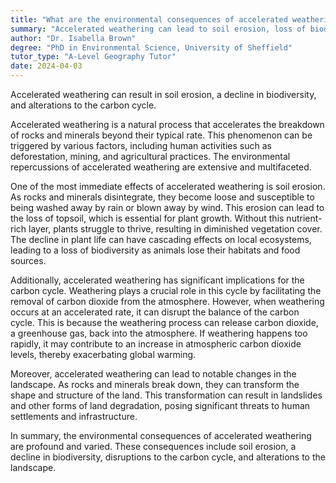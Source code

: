 ```yaml
---
title: "What are the environmental consequences of accelerated weathering?"
summary: "Accelerated weathering can lead to soil erosion, loss of biodiversity, and changes in the carbon cycle."
author: "Dr. Isabella Brown"
degree: "PhD in Environmental Science, University of Sheffield"
tutor_type: "A-Level Geography Tutor"
date: 2024-04-03
---
```


Accelerated weathering can result in soil erosion, a decline in biodiversity, and alterations to the carbon cycle.

Accelerated weathering is a natural process that accelerates the breakdown of rocks and minerals beyond their typical rate. This phenomenon can be triggered by various factors, including human activities such as deforestation, mining, and agricultural practices. The environmental repercussions of accelerated weathering are extensive and multifaceted.

One of the most immediate effects of accelerated weathering is soil erosion. As rocks and minerals disintegrate, they become loose and susceptible to being washed away by rain or blown away by wind. This erosion can lead to the loss of topsoil, which is essential for plant growth. Without this nutrient-rich layer, plants struggle to thrive, resulting in diminished vegetation cover. The decline in plant life can have cascading effects on local ecosystems, leading to a loss of biodiversity as animals lose their habitats and food sources.

Additionally, accelerated weathering has significant implications for the carbon cycle. Weathering plays a crucial role in this cycle by facilitating the removal of carbon dioxide from the atmosphere. However, when weathering occurs at an accelerated rate, it can disrupt the balance of the carbon cycle. This is because the weathering process can release carbon dioxide, a greenhouse gas, back into the atmosphere. If weathering happens too rapidly, it may contribute to an increase in atmospheric carbon dioxide levels, thereby exacerbating global warming.

Moreover, accelerated weathering can lead to notable changes in the landscape. As rocks and minerals break down, they can transform the shape and structure of the land. This transformation can result in landslides and other forms of land degradation, posing significant threats to human settlements and infrastructure.

In summary, the environmental consequences of accelerated weathering are profound and varied. These consequences include soil erosion, a decline in biodiversity, disruptions to the carbon cycle, and alterations to the landscape.
    